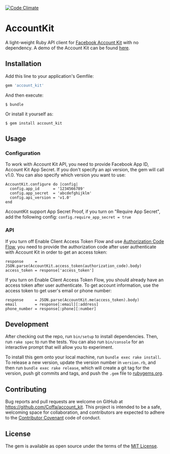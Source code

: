 [![Code Climate](https://codeclimate.com/github/Coffa/account_kit/badges/gpa.svg)](https://codeclimate.com/github/Coffa/account_kit)

# AccountKit
A light-weight Ruby API client for [Facebook Account Kit](https://developers.facebook.com/docs/accountkit) with no dependency.
A demo of the Account Kit can be found [here](https://www.facebook.com/FacebookforDevelopers/videos/10153620979588553/).

## Installation

Add this line to your application's Gemfile:

```ruby
gem 'account_kit'
```

And then execute:

    $ bundle

Or install it yourself as:

    $ gem install account_kit

## Usage

### Configuration

To work with Account Kit API, you need to provide Facebook App ID, Account Kit App Secret. If you don't specify an api version, the gem will call v1.0. You can also specify which version you want to use:

```
AccountKit.configure do |config|
  config.app_id      = '1234566789'
  config.app_secret  = 'abcdefghijklm'
  config.api_version = 'v1.0'
end
```

AccountKit support App Secret Proof, if you turn on "Require App Secret", add the following config:
`config.require_app_secret = true`

### API

If you turn off Enable Client Access Token Flow and use [Authorization Code Flow](https://developers.facebook.com/docs/accountkit/accesstokens), you need to provide the authorization code after user authenticate with Account Kit in order to get an access token:

```
response     = JSON.parse(AccountKit.access_token(authorization_code).body)
access_token = response['access_token']
```
If you turn on Enable Client Access Token Flow, you should already have an access token after user authenticate. To get account information, use the access token to get user's email or phone number:

```
response     = JSON.parse(AccountKit.me(access_token).body)
email        = response[:email][:address]
phone_number = response[:phone][:number]
```

## Development

After checking out the repo, run `bin/setup` to install dependencies. Then, run `rake spec` to run the tests. You can also run `bin/console` for an interactive prompt that will allow you to experiment.

To install this gem onto your local machine, run `bundle exec rake install`. To release a new version, update the version number in `version.rb`, and then run `bundle exec rake release`, which will create a git tag for the version, push git commits and tags, and push the `.gem` file to [rubygems.org](https://rubygems.org).

## Contributing

Bug reports and pull requests are welcome on GitHub at https://github.com/Coffa/account_kit. This project is intended to be a safe, welcoming space for collaboration, and contributors are expected to adhere to the [Contributor Covenant](http://contributor-covenant.org) code of conduct.


## License

The gem is available as open source under the terms of the [MIT License](http://opensource.org/licenses/MIT).

